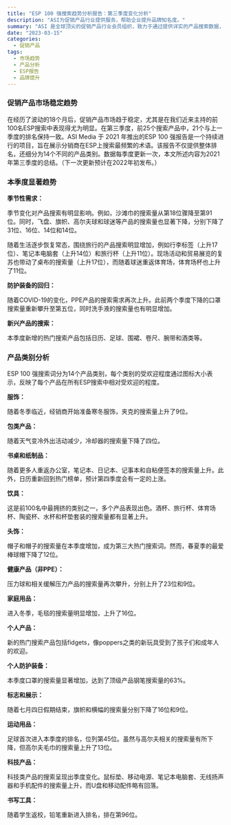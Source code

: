 ```yaml
---
title: "ESP 100 强搜索趋势分析报告：第三季度变化分析"
description: "ASI为促销产品行业提供服务，帮助企业提升品牌知名度。"
summary: "ASI 是全球顶尖的促销产品行业会员组织，致力于通过提供详实的产品搜索数据，帮助企业在品牌建设过程中获得优势。本报告针对 ESP 100 强在2021年第三季度的搜索数据进行了全面分析，揭示了当前市场的主要趋势和变化。"
date: "2023-03-15"
categories:
  - 促销产品
tags:
  - 市场趋势
  - 产品分析
  - ESP报告
  - 品牌提升
---
```


### 促销产品市场稳定趋势

在经历了波动的18个月后，促销产品市场趋于稳定，尤其是在我们近来主持的前100名ESP搜索中表现得尤为明显。在第三季度，前25个搜索产品中，21个与上一季度的排名保持一致。ASI Media 于 2021 年推出的ESP 100 强报告是一个持续进行的项目，旨在展示分销商在ESP上搜索最频繁的术语。该报告不仅提供整体排名，还细分为14个不同的产品类别。数据每季度更新一次，本文所述内容为2021年第三季度的总结。（下一次更新预计在2022年初发布。）

### 本季度显著趋势

**季节性需求：**

季节变化对产品搜索有明显影响。例如，沙滩巾的搜索量从第18位骤降至第91位。同时，飞盘、旗帜、高尔夫球和球迷等产品的搜索量也显著下降，分别下降了31位、16位、14位和14位。

随着生活逐步恢复常态，围绕旅行的产品搜索明显增加，例如行李标签（上升17位）、笔记本电脑套（上升14位）和旅行杯（上升11位）。现场活动和贸易展览的复苏也带动了桌布的搜索量（上升17位），而随着球迷重返体育场，体育场杯也上升了11位。

**防护装备的回归：**

随着COVID-19的变化，PPE产品的搜索需求再次上升。此前两个季度下降的口罩搜索量重新攀升至第五位，同时洗手液的搜索量也有明显增加。

**新兴产品的搜索：**

本季度新增的热门搜索产品包括日历、足球、围裙、卷尺、腕带和酒类等。

### 产品类别分析

ESP 100 强搜索词分为14个产品类别，每个类别的受欢迎程度通过图标大小表示，反映了每个产品在所有ESP搜索中相对受欢迎的程度。

**服饰：**

随着冬季临近，经销商开始准备寒冬服饰，夹克的搜索量上升了9位。

**包类产品：**

随着天气变冷外出活动减少，冷却器的搜索量下降了四位。

**书桌和纸制品：**

随着更多人重返办公室，笔记本、日记本、记事本和自粘便签本的搜索量上升。此外，日历重新回到热门榜单，预计第四季度会有一定的上涨。

**饮具：**

这是前100名中最拥挤的类别之一，多个产品表现出色。酒杯、旅行杯、体育场杯、陶瓷杯、水杯和杯垫套装的搜索量都有显著上升。

**头饰：**

帽子和帽子的搜索量在本季度增加，成为第三大热门搜索词。然而，春夏季的最爱棒球帽下降了12位。

**健康产品（非PPE）：**

压力球和相关缓解压力产品的搜索量再次攀升，分别上升了23位和9位。

**家庭用品：**

进入冬季，毛毯的搜索量明显增加，上升了16位。

**个人产品：**

新的热门搜索产品包括fidgets，像poppers之类的新玩具受到了孩子们和成年人的欢迎。

**个人防护装备：**

本季度口罩的搜索量显著增加，达到了顶级产品钢笔搜索量的63%。

**标志和展示：**

随着七月四日假期结束，旗帜和横幅的搜索量分别下降了16位和9位。

**运动用品：**

足球首次进入本季度的排名，位列第45位。虽然与高尔夫相关的搜索量有所下降，但高尔夫毛巾的搜索量上升了13位。

**科技产品：**

科技类产品的搜索呈现出季度变化。鼠标垫、移动电源、笔记本电脑套、无线扬声器和手机配件的搜索量上升，而U盘和移动配件略有回落。

**书写工具：**

随着学生返校，铅笔重新进入排名，排在第96位。